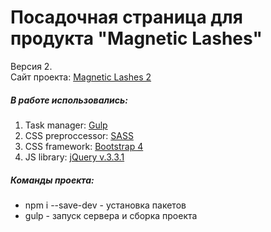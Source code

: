 # Посадочная страница для продукта "Magnetic Lashes" #
Версия 2.  
Сайт проекта: [Magnetic Lashes 2](http://adel-ismagilov.ru/projects/magnetic-lashes-2/)
##### В работе использовались: #####
1. Task manager: [Gulp](https://gulpjs.com/)
2. CSS preproccessor: [SASS](http://sass-lang.com/)
3. CSS framework: [Bootstrap 4](http://bootstrap-4.ru/)
4. JS library: [jQuery v.3.3.1](https://jquery.com/)

##### Команды проекта: ######
+ npm i --save-dev - установка пакетов
+ gulp - запуск сервера и сборка проекта
